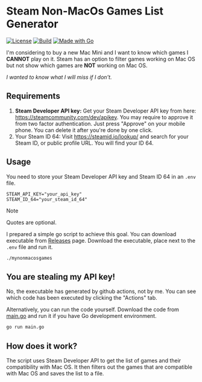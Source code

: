 # Steam Non-MacOs Games List Generator

[![License](https://img.shields.io/github/license/Elagoht/my-non-macos-games)](https://github.com/Elagoht/my-non-macos-games/blob/main/LICENSE)
[![Build](https://img.shields.io/github/actions/workflow/status/Elagoht/my-non-macos-games/build.yml)](https://github.com/Elagoht/my-non-macos-games/actions/workflows/build.yml)
[![Made with Go](https://img.shields.io/badge/Made%20with-Go-cyan?logo=go)](https://go.dev/)

I'm considering to buy a new Mac Mini and I want to know which games I **CANNOT** play on it. Steam has an option to filter games working on Mac OS but not show which games are **NOT** working on Mac OS.

_I wanted to know what I will miss if I don't._

## Requirements

1. **Steam Developer API key:** Get your Steam Developer API key from here: <https://steamcommunity.com/dev/apikey>. You may require to approve it from two factor authentication. Just press "Approve" on your mobile phone. You can delete it after you're done by one click.
2. Your Steam ID 64: Visit <https://steamid.io/lookup/> and search for your Steam ID, or public profile URL. You will find your ID 64.

## Usage

You need to store your Steam Developer API key and Steam ID 64 in an `.env` file.

```env
STEAM_API_KEY="your_api_key"
STEAM_ID_64="your_steam_id_64"
```

> [!NOTE]
> Quotes are optional.

I prepared a simple go script to achieve this goal. You can download executable from [Releases](/releases) page. Download the executable, place next to the `.env` file and run it.

```bash
./mynonmacosgames
```

## You are stealing my API key!

No, the executable has generated by github actions, not by me. You can see which code has been executed by clicking the "Actions" tab.

Alternatively, you can run the code yourself. Download the code from [main.go](/main.go) and run it if you have Go development environment.

```bash
go run main.go
```

## How does it work?

The script uses Steam Developer API to get the list of games and their compatibility with Mac OS. It then filters out the games that are compatible with Mac OS and saves the list to a file.
